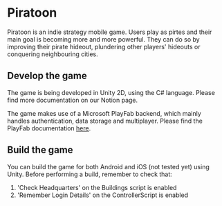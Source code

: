 # Piratoon

Piratoon is an indie strategy mobile game. Users play as pirtes and their main goal is becoming more and more powerful. They can do so by improving their pirate hideout, plundering other players' hideouts or conquering neighbouring cities. 

## Develop the game

The game is being developed in Unity 2D, using the C# language. Please find more documentation on our Notion page.

The game makes use of a Microsoft PlayFab backend, which mainly handles authentication, data storage and multiplayer. Please find the PlayFab documentation [here](https://docs.microsoft.com/en-us/gaming/playfab/).

## Build the game

You can build the game for both Android and iOS (not tested yet) using Unity. Before performing a build, remember to check that: 
1. 'Check Headquarters' on the Buildings script is enabled
3. 'Remember Login Details' on the ControllerScript is enabled
